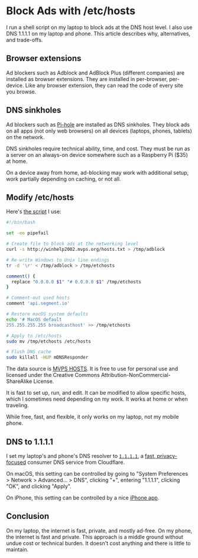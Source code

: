 # Block Ads with /etc/hosts

I run a shell script on my laptop to block ads at the DNS host level.
I also use DNS 1.1.1.1 on my laptop and phone.
This article describes why, alternatives, and trade-offs.

## Browser extensions

Ad blockers such as Adblock and AdBlock Plus (different companies)
are installed as browser extensions.
They are installed in per-browser, per-device.
Like any browser extension,
they can read the code of every site you browse.

## DNS sinkholes

Ad blockers such as [Pi-hole](https://pi-hole.net/)
are installed as DNS sinkholes.
They block ads on all apps (not only web browsers)
on all devices (laptops, phones, tablets) on the network.

DNS sinkholes require technical ability, time, and cost.
They must be run as a server on an always-on device somewhere
such as a Raspberry Pi ($35) at home.

On a device away from home,
ad-blocking may work with additional setup,
work partially depending on caching,
or not all.

## Modify /etc/hosts

Here's [the script](https://github.com/croaky/laptop/blob/master/bin/adblock)
I use:

```bash
#!/bin/bash

set -eo pipefail

# Create file to block ads at the networking level
curl -s http://winhelp2002.mvps.org/hosts.txt > /tmp/adblock

# Re-write Windows to Unix line endings
tr -d '\r' < /tmp/adblock > /tmp/etchosts

comment() {
  replace "0.0.0.0 $1" "# 0.0.0.0 $1" /tmp/etchosts
}

# Comment-out used hosts
comment 'api.segment.io'

# Restore macOS system defaults
echo '# MacOS default
255.255.255.255 broadcasthost' >> /tmp/etchosts

# Apply to /etc/hosts
sudo mv /tmp/etchosts /etc/hosts

# Flush DNS cache
sudo killall -HUP mDNSResponder
```

The data source is [MVPS HOSTS](http://winhelp2002.mvps.org/hosts.txt).
It is free to use for personal use and licensed under
the Creative Commons Attribution-NonCommercial-ShareAlike License.

It is fast to set up, run, and edit.
It can be modified to allow specific hosts,
which I sometimes need depending on my work.
It works at home or when traveling.

While free, fast, and flexible, it only works on my laptop, not my mobile phone.

## DNS to 1.1.1.1

I set my laptop's and phone's DNS resolver to [`1.1.1.1`](https://1.1.1.1),
a [fast, privacy-focused](https://blog.cloudflare.com/announcing-1111/)
consumer DNS service from Cloudflare.

On macOS, this setting can be controlled by going to
"System Preferences > Network > Advanced... > DNS",
clicking "+", entering "1.1.1.1", clicking "OK",
and clicking "Apply".

On iPhone, this setting can be controlled by a nice
[iPhone app](https://apps.apple.com/us/app/1-1-1-1-faster-internet/id1423538627).

## Conclusion

On my laptop, the internet is fast, private, and mostly ad-free.
On my phone, the internet is fast and private.
This approach is a middle ground without undue cost or technical burden.
It doesn't cost anything and there is little to maintain.
